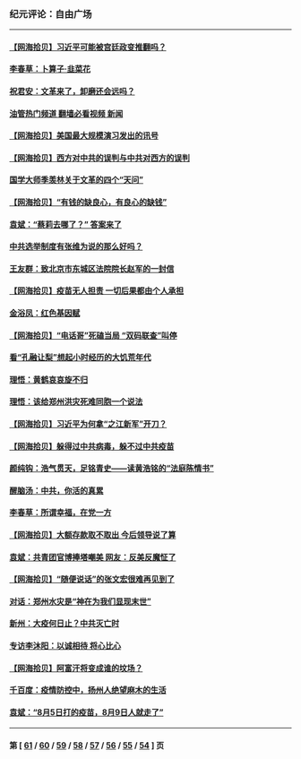 ### 纪元评论：自由广场
---
#### [【网海拾贝】习近平可能被宫廷政变推翻吗？](../../pages/nsc993/n13209876.md?09050330) 
#### [李春草：卜算子·韭菜花](../../pages/nsc993/n13209894.md?09050330) 
#### [祝君安：文革来了，卸磨还会远吗？](../../pages/nsc993/n13209892.md?09050330) 
#### [油管热门频道 翻墙必看视频 新闻](ok?09050330)
#### [【网海拾贝】美国最大规模演习发出的讯号](../../pages/nsc993/n13207637.md?09050330) 
#### [【网海拾贝】西方对中共的误判与中共对西方的误判](../../pages/nsc993/n13204854.md?09050330) 
#### [国学大师季羡林关于文革的四个“天问”](../../pages/nsc993/n13204917.md?09050330) 
#### [【网海拾贝】“有钱的缺良心，有良心的缺钱”](../../pages/nsc993/n13202291.md?09050330) 
#### [袁斌：“蔡莉去哪了？” 答案来了](../../pages/nsc993/n13199329.md?09050330) 
#### [中共选举制度有张维为说的那么好吗？](../../pages/nsc993/n13199399.md?09050330) 
#### [王友群：致北京市东城区法院院长赵军的一封信](../../pages/nsc993/n13198263.md?09050330) 
#### [【网海拾贝】疫苗无人担责 一切后果都由个人承担](../../pages/nsc993/n13197255.md?09050330) 
#### [金浴凤：红色基因赋](../../pages/nsc993/n13197155.md?09050330) 
#### [【网海拾贝】“电话哥”死磕当局 “双码联查”叫停](../../pages/nsc993/n13194888.md?09050330) 
#### [看“孔融让梨”想起小时经历的大饥荒年代](../../pages/nsc993/n13195778.md?09050330) 
#### [理悟：黄鹤哀哀旋不归](../../pages/nsc993/n13195355.md?09050330) 
#### [理悟：该给郑州洪灾死难同胞一个说法](../../pages/nsc993/n13194873.md?09050330) 
#### [【网海拾贝】习近平为何拿“之江新军”开刀？](../../pages/nsc993/n13193979.md?09050330) 
#### [【网海拾贝】躲得过中共病毒，躲不过中共疫苗](../../pages/nsc993/n13191479.md?09050330) 
#### [颜纯钩﻿：浩气贯天，足铭青史——读黄浩铭的“法庭陈情书”](../../pages/nsc993/n13190931.md?09050330) 
#### [醒脑汤：中共，你活的真累](../../pages/nsc993/n13190907.md?09050330) 
#### [李春草：所谓幸福，在党一方](../../pages/nsc993/n13190320.md?09050330) 
#### [【网海拾贝】大额存款取不取出 今后领导说了算](../../pages/nsc993/n13188867.md?09050330) 
#### [袁斌：共青团官博捧塔嘲美 网友：反美反魔怔了](../../pages/nsc993/n13188756.md?09050330) 
#### [【网海拾贝】“随便说话”的张文宏很难再见到了](../../pages/nsc993/n13188208.md?09050330) 
#### [对话：郑州水灾是“神在为我们显现末世”](../../pages/nsc993/n13187070.md?09050330) 
#### [新州：大疫何日止？中共灭亡时](../../pages/nsc993/n13186301.md?09050330) 
#### [专访李沐阳：以诚相待 将心比心](../../pages/nsc993/n13180171.md?09050330) 
#### [【网海拾贝】阿富汗将变成谁的坟场？](../../pages/nsc993/n13183968.md?09050330) 
#### [千百度：疫情防控中，扬州人绝望麻木的生活](../../pages/nsc993/n13183902.md?09050330) 
#### [袁斌：“8月5日打的疫苗，8月9日人就走了”](../../pages/nsc993/n13183741.md?09050330) 

---
#### 第 [ [61](./61.md?09050330) / [60](./60.md?09050330) / [59](./59.md?09050330) / [58](./58.md?09050330) / [57](./57.md?09050330) / [56](./56.md?09050330) / [55](./55.md?09050330) / [54](./54.md?09050330) ] 页
